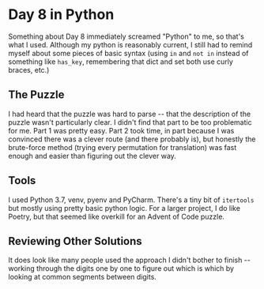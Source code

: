 # Day 8 in Python

Something about Day 8 immediately screamed "Python" to me, so that's what I used. Although my python is reasonably current, I still had to remind myself about some pieces of basic syntax (using `in` and `not in` instead of something like `has_key`, remembering that dict and set both use curly braces, etc.)

## The Puzzle
I had heard that the puzzle was hard to parse -- that the description of the puzzle wasn't particularly clear. I didn't find that part to be too problematic for me. Part 1 was pretty easy. Part 2 took time, in part because I was convinced there was a clever route (and there probably is), but honestly the brute-force method (trying every permutation for translation) was fast enough and easier than figuring out the clever way.

## Tools
I used Python 3.7, venv, pyenv and PyCharm. There's a tiny bit of `itertools` but mostly using pretty basic python logic. For a larger project, I do like Poetry, but that seemed like overkill for an Advent of Code puzzle.

## Reviewing Other Solutions
It does look like many people used the approach I didn't bother to finish -- working through the digits one by one to figure out which is which by looking at common segments between digits.



